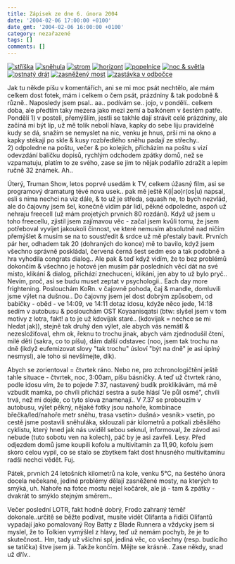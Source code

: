 ```yaml
---
title: Zápisek ze dne 6. února 2004
date: '2004-02-06 17:00:00 +0100'
date_gmt: '2004-02-06 16:00:00 +0100'
category: nezařazené
tags: []
comments: []
---
```

<div >  <a href="/assets/migrated/old-images/striska.jpg"><img alt="stříška" src="/assets/migrated/old-images/striska.jpg"></a>  <a href="/assets/migrated/old-images/snehula.jpg"><img alt="sněhula" src="/assets/migrated/old-images/snehula.jpg"></a>  <a href="/assets/migrated/old-images/strom1.jpg"><img alt="strom" src="/assets/migrated/old-images/strom1.jpg"></a>  <a href="/assets/migrated/old-images/horizont.jpg"><img alt="horizont" src="/assets/migrated/old-images/horizont.jpg"></a>  <a href="/assets/migrated/old-images/popelnice.jpg"><img alt="popelnice" src="/assets/migrated/old-images/popelnice.jpg"></a>  <a href="/assets/migrated/old-images/noc.jpg"><img alt="noc &amp; světla" src="/assets/migrated/old-images/noc.jpg"></a>  <a href="/assets/migrated/old-images/ostnaty.jpg"><img alt="ostnatý drát" src="/assets/migrated/old-images/ostnaty.jpg"></a>  <a href="/assets/migrated/old-images/most1.jpg"><img alt="zasněžený most" src="/assets/migrated/old-images/most1.jpg"></a>  <a href="/assets/migrated/old-images/dino.jpg"><img alt="zastávka v odbočce" src="/assets/migrated/old-images/dino.jpg"></a>  </div>
<p>Jak tu někde píšu v komentářích, ani se mi moc psát nechtělo, ale mám celkem dost fotek, mám  i celkem o čem psát, prázdniny &amp; tak podobně &amp; různě.. Naposledy jsem psal.. aa.. podívám se..  jojo, v pondělí.. celkem doba, ale předtím taky mezera jako mezi zemí a balkónem v šestém patře. Pondělí  1)&nbsp;v posteli, přemýšlím, jestli se takhle dají strávit celé prázdniny, ale začíná mi být líp, už mě tolik  nebolí hlava, kapky do sebe liju pravidelně kudy se dá, snažím se nemyslet na nic, venku je hnus, prší  mi na okno a kapky stékají po skle &amp; kusy rozbředlého sněhu padají ze střechy.. 2)&nbsp;odpoledne  na poštu, večer & po kolejích, přicházím na poštu s vizí odevzdání balíčku dopisů, rychlým odchodem  zpátky domů, než se vzpamatuju, platím to ze svého, zase se jim to nějak podařilo zdražit a lepím  ručně 32 známek. Ah..</p>
<p>Úterý, Truman Show, letos poprvé usedám k TV, celkem úžasný film, asi se programový dramaturg  tévé nova usek.. pak mě ještě K(i|ao)r(os|u) napsal, esli s nima nechci na viz dále, &amp; to už je středa,  squash ne, to bych nezvlád, ale do čajovny jsem šel, konečně vidím pár lidí, pěkné odpoledne,  aspoň už nehraju freecell (už mám projetých prvních 80 rozdání). Když už jsem u toho freecellu,  zjistil jsem zajímavou věc - začal jsem kvůli tomu, že jsem potřeboval vyvíjet jakoukoli činnost,  ve které nemusím absolutně nad ničím přemýšlet &amp; musím se na to soustředit &amp; srdce už mě přestaly bavit.  Prvních pár her, odhadem tak 20 (dohraných do konce) mě to bavilo, když jsem všechno správně poskládal,  červená černá šest sedm eso a tak podobně a hra vyhodila congrats dialog.. Ale pak &amp; teď když vidím, že  to bez problémů dokončím &amp; všechno je hotové jen musím pár posledních věcí dát na své místo, klikání  &amp; dialog, přichází znechucení, klikání, jen aby to už bylo pryč.. Nevím, proč, asi se budu muset zeptat  v psychologii.. Each day more frightening. Poslouchám KoRn. v čajovně pohoda, čaj &amp; mandle, domluvili  jsme výlet na dušnou.. Do čajovny jsem jel dost  dobrým způsobem, od babičky - oběd - ve 14:09, ve 14:11 dotaz idosu, kdyže něco jede, 14:18 sedím v autobusu  &amp; poslouchám OST Koyaanisqatsi (btw: slyšel jsem v tom motivy z lotra, fakt! a to je už kdovíjak staré..  (kdovíjak = nechce se mi hledat jak)), stejně tak druhý den výlet, ale abych vás nemátl &amp; nezesložiťoval,  ehm ok, řeknu to trochu jinak, abych vám zjednodušil čtení, milé děti (sakra, co to píšu), dám další odstavec  (noo, jsem tak trochu na dně (ikdyž eufemizovat slovy &quot;tak trochu&quot; úsloví &quot;být na dně&quot;  je asi úplný nesmysl), ale toho si nevšímejte, dík).</p>
<p>Abych se zorientoval = čtvrtek ráno. Nebo ne, pro zchronologičtění ještě tahle situace - čtvrtek, noc, 3:00am,  píšu básničky. A teď už čtvrtek ráno, podle idosu vím, že to pojede 7:37, nastavený budík proklikávám, má mě vzbudit  mamka, po chvíli přichází sestra a suše hlásí &quot;Je půl osmé&quot;, chvíli trvá, než mi dojde, co tyto slova znamenají..  V 7.37 se probouzím v autobusu, výlet pěkný, nějaké fotky jsou nahoře, kombinace břečka/led/nahoře metr sněhu,  trasa vsetín&gt; dušná&gt; vesník&gt; vsetín, po cestě jsme postavili sněhuláka, sklouzali pár kilometrů  a potkali zběsilého cyklistu, který hned jak nás uviděl sebou seknul, informoval, že závod asi nebude (tuto sobotu  ven na kolech), páč by je asi zavřeli. Lesy. Před odjezdem domů jsme koupili kofolu a multivitamín za 11,90,  kofolu jsem skoro celou vypil, co se stalo se zbytkem fakt dost hnusného multivitamínu radši nechci vědět. Fuj.</p>
<p>Pátek, prvních 24 letošních kilometrů na kole, venku 5&deg;C, na šestého února docela nečekané, jediné  problémy dělají zasněžené mosty, na kterých to smýká, uh. Nahoře na fotce mostu nejel kočárek, ale já -  tam &amp; zpátky - dvakrát to smýklo stejným směrem..</p>
<p>Večer poslední LOTR, fakt hodně dobrý, Frodo zahraný téměř dokonale..určitě se běžte podívat, musíte vidět  Olifanta a řidiči Olifantů vypadají jako pomalovaný Roy Batty z Blade Runnera a vždycky jsem si myslel,  že to Tolkien vymýšlel z hlavy, teď už nemám pochyb, že je to skutečnost.. Hm, tady už všichni spí, jediná věc,  co všechny (resp. budícího se tatíčka) štve jsem já. Takže končím. Mějte se krásně..  Zase někdy, snad už dřív..</p>
